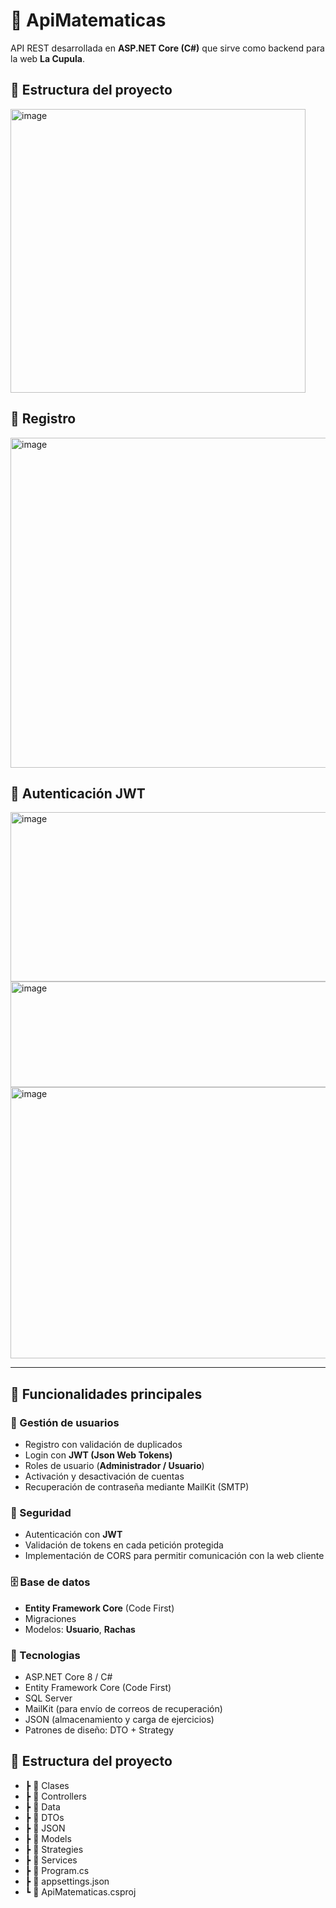 # 🧮 ApiMatematicas

API REST desarrollada en **ASP.NET Core (C#)** que sirve como backend para la web **La Cupula**.


## 🧱 Estructura del proyecto
<img width="472" height="454" alt="image" src="https://github.com/user-attachments/assets/33d6f23e-8f23-4ac4-a9ef-eb7baf4f39af" />

## 🧩 Registro
<img width="967" height="528" alt="image" src="https://github.com/user-attachments/assets/de85db09-f073-4eb0-a8e0-ddac70c7704b" />

## 🔐 Autenticación JWT
<img width="884" height="271" alt="image" src="https://github.com/user-attachments/assets/c929e227-f2c8-4a08-9b4b-9c2802a0e904" />
<img width="526" height="169" alt="image" src="https://github.com/user-attachments/assets/22635f64-77be-4c04-a408-c4bdc3068ab0" />
<img width="821" height="434" alt="image" src="https://github.com/user-attachments/assets/7991a7e6-edc7-4353-9400-6aa9eea201c9" />




---

## 🚀 Funcionalidades principales

### 👤 Gestión de usuarios
- Registro con validación de duplicados  
- Login con **JWT (Json Web Tokens)**  
- Roles de usuario (**Administrador / Usuario**)  
- Activación y desactivación de cuentas
- Recuperación de contraseña mediante MailKit (SMTP)

### 🔐 Seguridad
- Autenticación con **JWT**  
- Validación de tokens en cada petición protegida
- Implementación de CORS para permitir comunicación con la web cliente

### 🗄️ Base de datos
- **Entity Framework Core** (Code First)  
- Migraciones  
- Modelos: **Usuario**, **Rachas**

### 🧩 Tecnologias
- ASP.NET Core 8 / C#
- Entity Framework Core (Code First)
- SQL Server
- MailKit (para envío de correos de recuperación)  
- JSON (almacenamiento y carga de ejercicios)
- Patrones de diseño: DTO + Strategy

## 📂 Estructura del proyecto
- ┣ 📂 Clases
- ┣ 📂 Controllers
- ┣ 📂 Data
- ┣ 📂 DTOs
- ┣ 📂 JSON
- ┣ 📂 Models
- ┣ 📂 Strategies
- ┣ 📂 Services
- ┣ 📜 Program.cs
- ┣ 📜 appsettings.json
- ┗ 📜 ApiMatematicas.csproj

